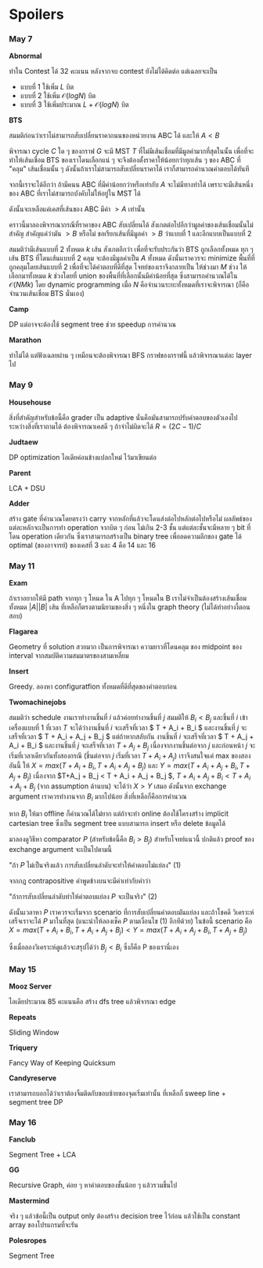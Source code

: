 # Spoilers

### May 7

**Abnormal**

ทำใน Contest ได้ 32 คะแนน หลังจากจบ contest ยังไม่ได้คิดต่อ แต่เฉลยจะเป็น

- แบบที่ 1 ใช้เพิ่ม $L$ บิต
- แบบที่ 2 ใช้เพิ่ม $\mathcal{O}(log N)$ บิต
- แบบที่ 3 ใช้เพิ่มประมาณ $L+ \mathcal{O}(logN)$ บิต

**BTS**

สมมติก่อนว่าเราไม่สามารถสับเปลี่ยนราคาถนนของหน่วยงาน ABC ได้ และให้ $A< B$

พิจารณา cycle $C$ ใด ๆ ของกราฟ $G$ จะมี MST $T$ ที่ไม่มีเส้นเชื่อมที่มีมูลค่ามากที่สุดในนั้น เพื่อที่จะทำให้เส้นเชื่อม BTS ของเราโดนเลือกแน่ ๆ จะจึงต้องตั้งราคาให้น้อยกว่าทุกเส้น ๆ ของ ABC ที่ "คลุม" เส้นเชื่อมนั้น ๆ ดังนั้นถ้าเราไม่สามารถสับเปลี่ยนราคาได้ เราก็สามารถคำนวณคำตอบได้ทันที

จากนี้เราจะได้อีกว่า ถ้ามีคนน ABC ที่มีค่าน้อยกว่าหรือเท่ากับ $A$ จะไม่มีทางทำได้ เพราะจะมีเส้นหนึ่งของ ABC ที่เราไม่สามารถบังคับไม่ให้อยู่ใน MST ได้

ดังนั้นจะเหลือแค่เคสที่เส้นของ ABC มีค่า $> A$ เท่านั้น

คราวนี้มาลองพิจารณากรณีที่ราคาของ ABC สับเปลี่ยนได้ สังเกตต่อไปอีกว่ามูลค่าของเส้นเชื่อมนั้นไม่สำคัญ สำคัญแค่ว่ามัน $> B$ หรือไม่ ขอเรียกเส้นที่มีมูลค่า $> B$ ว่าแบบที่ 1 และอีกแบบเป็นแบบที่ 2

สมมติว่ามีเส้นแบบที่ 2 ทั้งหมด $k$ เส้น สังเกตอีกว่า เพื่อที่จะรับประกันว่า BTS ถูกเลือกทั้งหมด ทุก ๆ เส้น BTS ที่โดนเส้นแบบที่ 2 คลุม จะต้องมีมูลค่าเป็น $A$ ทั้งหมด ดังนั้นเราควรจะ minimize พื้นที่ที่ถูกคลุมโดยเส้นแบบที่ 2 เพื่อที่จะได้คำตอบที่ดีที่สุด โจทย์ของเราจึงกลายเป็น ให้ช่วงมา $M$ ช่วง ให้เลือกมาทั้งหมด $k$ ช่วงโดยที่ union ของพื้นที่ที่เลือกนั้นมีค่าน้อยที่สุด ซึ่งสามารถคำนวณได้ใน $\mathcal{O}(NMk)$ โดย dynamic programming เมื่อ $N$ คือจำนวนระยะทั้งหมดที่เราจะพิจารณา (ก็คือจำนวนเส้นเชื่อม BTS นั่นเอง) 

**Camp**

DP แต่อาจจะต้องใช้ segment tree ช่วย speedup การคำนวณ

**Marathon**

ทำไม่ได้ แต่ฟังเฉลยผ่าน ๆ เหมือนจะต้องพิจารณา BFS กราฟของกราฟนี้ แล้วพิจารณาแต่ละ layer ไป

### May 9

**Househouse**

สิ่งที่สำคัญสำหรับข้อนี้คือ grader เป็น adaptive นั่นคือมันสามารถปรับคำตอบของตัวเองไประหว่างสิ่งที่เราถามได้ ต้องพิจารณาเคสดี ๆ ถ้าจำไม่ผิดจะได้ $R = (2C-1)/C$

**Judtaew**

DP optimization ไอเดียค่อนข้างแปลกใหม่ ไว้มาเขียนต่อ

**Parent**

LCA + DSU

**Adder**

สร้าง gate ที่คำนวณโดยตรงว่า carry จากหลักที่แล้วจะโดนส่งต่อไปหลักต่อไปหรือไม่ ผลลัพธ์ของแต่ละหลักจะเป็นการทำ operation จากบิต ๆ ก่อน ไม่เกิน 2-3 ชั้น แต่แต่ละชั้นจะมีหลาย ๆ bit ที่โดน operation เดียวกัน ซึ่งเราสามารถสร้างเป็น binary tree เพื่อลดความลึกของ gate ได้ optimal (ของอาจารย์) ของเคสที่ 3 และ 4 คือ 14 และ 16

### May 11

**Exam**

ถ้าเราอยากให้มี path จากทุก ๆ โหนด ใน A ไปทุก ๆ โหนดใน B เราไม่จำเป็นต้องสร้างเส้นเชื่อมทั้งหมด $|A||B|$ เส้น ที่เหลือก็ตรงตามนิยามของสิ่ง ๆ หนึ่งใน graph theory (ไม่ได้ทำอย่างงี้ตอนสอบ)

**Flagarea**

Geometry ที่ solution สวยมาก เป็นการพิจารณา ความยาวที่โดนคลุม ของ midpoint ของ interval จากสมบัติความสมมาตรของสามเหลี่ยม

**Insert**

Greedy. ลองหา configuratfion ทั้งหมดที่ดีที่สุดของคำตอบก่อน 

**Twomachinejobs**

สมมติว่า schedule งานเราทำงานชิ้นที่ $i$ แล้วค่อยทำงานชิ้นที่ $j$ สมมติให้ $B_i < B_j$ และชิ้นที่ $i$ เข้าเครื่องแบบที่ 1 ที่เวลา $T$ จะได้ว่างานชิ้นที่ $i$ จะเสร็จที่เวลา $ T + A_i + B_i $ และงานชิ้นที่ $j$ จะเสร็จที่เวลา $ T + A_i + A_j + B_j $ แต่ถ้าหากสลับกัน งานชิ้นที่ $i$ จะเสร็จที่เวลา $ T + A_j + A_i + B_i $ และงานชิ้นที่ $j$ จะเสร็จที่เวลา $T + A_j + B_j$ เนื่องจากงานชิ้นต่อจาก $j$ และก่อนหน้า $j$ จะเริ่มที่เวลาเดียวกันทั้งสองกรณี (ชิ้นต่อจาก $j$ เริ่มที่เวลา $T + A_i + A_j$) เราจึงสนใจแค่ max ของสองอันนี้ ให้ $X = max(T+A_i+B_i, T+A_i+A_j+B_j)$ และ $Y = max(T+A_i+A_j+B_i, T+A_j+B_j)$  เนื่องจาก $T+A_j + B_j < T + A_i + A_j + B_j $, $T+A_i + A_j + B_i< T + A_i + A_j + B_j$ (จาก assumption ด้านบน) จะได้ว่า $X> Y$ เสมอ ดังนั้นจาก exchange argument เราควรทำงานจาก $B_i$ มากไปน้อย สิ่งที่เหลือก็คือการคำนวณ

หาก $B_i$ ให้มา offline ก็คำนวณได้ไม่ยาก แต่ถ้าจะทำ online ต้องใช้โครงสร้าง implicit cartesian tree ซึ่งเป็น segment tree แบบสามารถ insert หรือ delete ข้อมูลได้

มาลองดูวิธีหา comparator $P$ (สำหรับข้อนี้คือ $B_i> B_j$) สำหรับโจทย์แนวนี้ ปกติแล้ว proof ของ exchange argument จะเป็นไปตามนี้

"ถ้า $P$ ไม่เป็นจริงแล้ว การสับเปลี่ยนลำดับจะทำให้คำตอบไม่แย่ลง" (1)

จากกฎ contrapositive คำพูดข้างบนจะมีค่าเท่ากับคำว่า

"ถ้าการสับเปลี่ยนลำดับทำให้คำตอบแย่ลง $P$ จะเป็นจริง" (2)

ดังนั้นเวลาหา $P$ เราควรจะเริ่มจาก scenario ที่การสับเปลี่ยนคำตอบมันแย่ลง และถ้าโชคดี วิเคราะห์เสร็จเราจะได้ $P$ มาในที่สุด (แนะนำให้ลองเช็ค $P$ ตามเงื่อนไข (1) อีกทีด้วย) ในข้อนี้ scenario คือ $X = max(T+A_i+B_i, T+A_i+A_j+B_j) < Y = max(T+A_i+A_j+B_i, T+A_j+B_j)$

ซึ่งเมื่อลองวิเคราะห์ดูแล้วจะสรุปได้ว่า $B_j< B_i$ ซึ่งก็คือ P ของเรานี่เอง

### May 15

**Mooz Server**

ไอเดียประมาณ 85 คะแนนคือ สร้าง dfs tree แล้วพิจารณา edge

**Repeats**

Sliding Window

**Triquery**

Fancy Way of Keeping Quicksum 

**Candyreserve**

เราสามารถบอกได้ว่าเราต้องจิ้มติดกับขอบซ้ายของจุดเริ่มเท่านั้น ที่เหลือก็ sweep line + segment tree DP

### May 16

**Fanclub**

Segment Tree + LCA

**GG**

Recursive Graph, ค่อย ๆ หาคำตอบของชั้นน้อย ๆ แล้วรวมขึ้นไป

**Mastermind**

จริง ๆ แล้วข้อนี้เป็น output only ต้องสร้าง decision tree ไว้ก่อน แล้วใช้เป็น constant array ของโปรแกรมที่จะรัน

**Polesropes**

Segment Tree